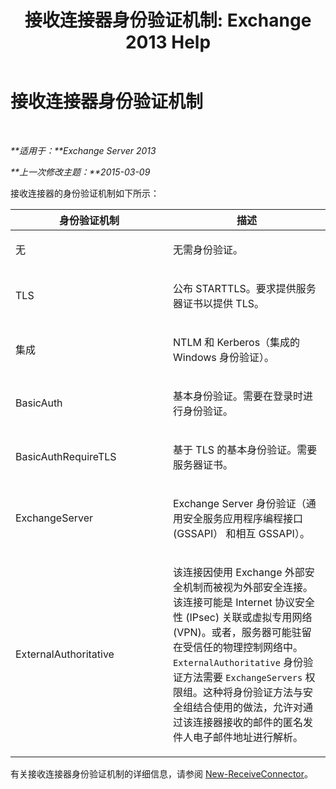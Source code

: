﻿---
title: '接收连接器身份验证机制: Exchange 2013 Help'
TOCTitle: 接收连接器身份验证机制
ms:assetid: 926424e1-83e3-4c4b-b2dd-bf814d81e877
ms:mtpsurl: https://technet.microsoft.com/zh-cn/library/JJ657472(v=EXCHG.150)
ms:contentKeyID: 50491176
ms.date: 01/11/2018
mtps_version: v=EXCHG.150
ms.translationtype: HT
---

# 接收连接器身份验证机制

 

_**适用于：**Exchange Server 2013_

_**上一次修改主题：**2015-03-09_


接收连接器的身份验证机制如下所示：


<table>
<colgroup>
<col style="width: 50%" />
<col style="width: 50%" />
</colgroup>
<thead>
<tr class="header">
<th>身份验证机制</th>
<th>描述</th>
</tr>
</thead>
<tbody>
<tr class="odd">
<td><p>无</p></td>
<td><p>无需身份验证。</p></td>
</tr>
<tr class="even">
<td><p>TLS</p></td>
<td><p>公布 STARTTLS。要求提供服务器证书以提供 TLS。</p></td>
</tr>
<tr class="odd">
<td><p>集成</p></td>
<td><p>NTLM 和 Kerberos（集成的 Windows 身份验证）。</p></td>
</tr>
<tr class="even">
<td><p>BasicAuth</p></td>
<td><p>基本身份验证。需要在登录时进行身份验证。</p></td>
</tr>
<tr class="odd">
<td><p>BasicAuthRequireTLS</p></td>
<td><p>基于 TLS 的基本身份验证。需要服务器证书。</p></td>
</tr>
<tr class="even">
<td><p>ExchangeServer</p></td>
<td><p>Exchange Server 身份验证（通用安全服务应用程序编程接口 (GSSAPI） 和相互 GSSAPI）。</p></td>
</tr>
<tr class="odd">
<td><p>ExternalAuthoritative</p></td>
<td><p>该连接因使用 Exchange 外部安全机制而被视为外部安全连接。该连接可能是 Internet 协议安全性 (IPsec) 关联或虚拟专用网络 (VPN)。或者，服务器可能驻留在受信任的物理控制网络中。<code>ExternalAuthoritative</code> 身份验证方法需要 <code>ExchangeServers</code> 权限组。这种将身份验证方法与安全组结合使用的做法，允许对通过该连接器接收的邮件的匿名发件人电子邮件地址进行解析。</p></td>
</tr>
</tbody>
</table>


有关接收连接器身份验证机制的详细信息，请参阅 [New-ReceiveConnector](https://technet.microsoft.com/zh-cn/library/bb125139\(v=exchg.150\))。

